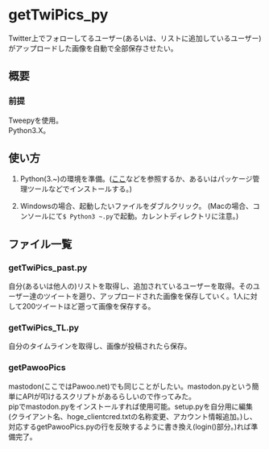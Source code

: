# getTwiPics_py
Twitter上でフォローしてるユーザー(あるいは、リストに追加しているユーザー)がアップロードした画像を自動で全部保存させたい。  

## 概要
### 前提
Tweepyを使用。  
Python3.X。  

## 使い方
1. Python(3.~)の環境を準備。([ここ](http://www.pythonweb.jp/install/)などを参照するか、あるいはパッケージ管理ツールなどでインストールする。)

2. Windowsの場合、起動したいファイルをダブルクリック。
(Macの場合、コンソールにて`$ Python3 ~.py`で起動。カレントディレクトリに注意。)

## ファイル一覧
### getTwiPics_past.py
自分(あるいは他人の)リストを取得し、追加されているユーザーを取得。そのユーザー達のツイートを遡り、アップロードされた画像を保存していく。1人に対して200ツイートほど遡って画像を保存する。  

### getTwiPics_TL.py
自分のタイムラインを取得し、画像が投稿されたら保存。  

### getPawooPics
mastodon(ここではPawoo.net)でも同じことがしたい。mastodon.pyという簡単にAPIが叩けるスクリプトがあるらしいので作ってみた。  
pipでmastodon.pyをインストールすれば使用可能。setup.pyを自分用に編集(クライアント名、hoge_clientcred.txtの名称変更、アカウント情報追加。)し、対応するgetPawooPics.pyの行を反映するように書き換え(login()部分。)れば準備完了。  
